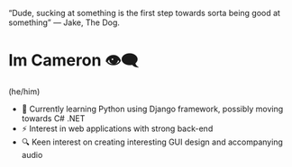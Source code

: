 “Dude, sucking at something is the first step towards sorta being good at something”
— Jake, The Dog.

# Im Cameron 👁‍🗨

(he/him)

- 🌱 Currently learning Python using Django framework, possibly moving towards C# .NET
- ⚡ Interest in web applications with strong back-end
- 🔍 Keen interest on creating interesting GUI design and accompanying audio
